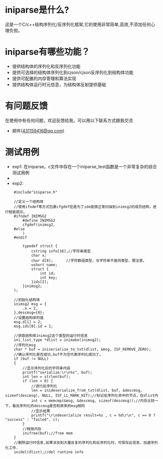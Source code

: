 
# iniparse是什么?
    
这是一个C/c++结构序列化/反序列化框架,它的使用非常简单,高效,不添加任何心理负担。

# iniparse有哪些功能？

* 提供结构体的序列化和反序列化功能
* 提供可选择的结构体序列化到cjson/cjson反序列化到结构体功能
* 提供可配置的内存管理和算法实现
* 提供结构体运行时元信息，为结构体反射提供基础


# 有问题反馈
在使用中有任何问题，欢迎反馈给我，可以用以下联系方式跟我交流

* 邮件(431159416@qq.com)

# 测试用例
* exp1: 在iniparse。c文件中存在一个iniparse_test函数是一个非常复杂的综合测试用例
* 
* exp2: 
```exp2
    #include"iniparse.h"
    
	//定义一个结构体
	//使用ifndef等方式包裹cfgdef宏是为了ide能够正常扫描到inimsg2的成员结构，进行智能提示。
	#ifndef INIMSG2
		#define INIMSG2
		cfgdef(inimsg2,
	#else
		)
	#endif
	
		typedef struct {
			cstring info[16];//字符串类型
			char x;
			char d[8];		//字符数组类型，与字符串不是同类型，需注意。
			ushort name;
			struct {
				int id;
				int key;
			}ids[2];
		}inimsg2;
	);
	
	//初始化结构体
	inimsg2 msg = {
		.x = 2,
	},descmsg={0};
	//设置结构体的值
	msg.d[1] = 2;
	msg.ids[0].id = 1;
	
	//获取结构体inimsg2这个类型的运行时信息
	ini_list_type *dlist = inimake(inimsg2);
	//序列化msg
	char * buf = iniserialize_to_txt(dlist, &msg, ISF_REMOVE_ZERO);
	//确认序列化是否成功,buf不为空代表序列化成功了。
	if (buf != NULL)
	{
		//显示序列化后的字符串内容
		printf("serialize:\r\n%s", buf);
		int len = strlen(buf);
		if (len > 0) {
			//进行反序列化
			len = inideserialize_from_txt(dlist, buf, &descmsg, sizeof(descmsg), NULL, ISF_LL_MARK_HIT);//标记反序列化命中的节点，在dlist内
			int c = memcmp(&msg, &descmsg, sizeof(descmsg));//内存比较一下，看反序列化的descmsg是否和原来的msg相同
			//显示结果
			printf("\r\ndeserialize result=%s , c = %d\r\n", c == 0 ? "success" : "failed", c);
		}
		//释放内存
		inifree(buf);//free mem
	}
	//删除运行时信息,如果涉及到大量反复的序列化和反序列化时，可保存此信息，加速序列化工作.
	inidel(dlist);//del runtine info
```